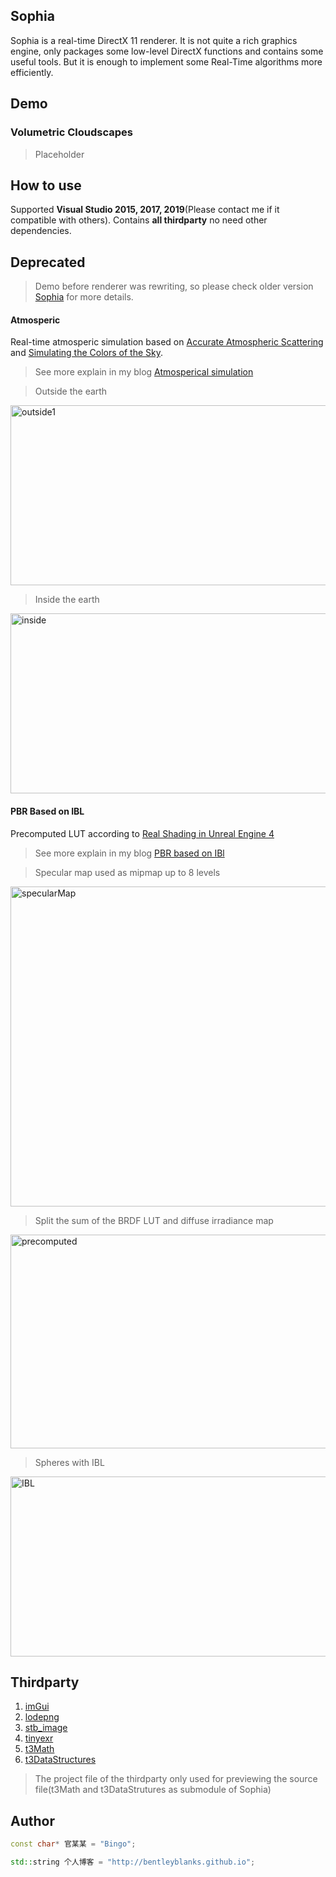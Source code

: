 ## Sophia
Sophia is a real-time DirectX 11 renderer. It is not quite a rich graphics engine, only packages some low-level DirectX functions and contains some useful tools. But it is enough to implement some Real-Time algorithms more efficiently.

## Demo

### Volumetric Cloudscapes

>   Placeholder



## How to use
Supported **Visual Studio 2015, 2017, 2019**(Please contact me if it compatible with others). Contains **all thirdparty** no need other dependencies. 



## Deprecated

>   Demo before renderer was rewriting, so please check older version [Sophia](https://github.com/BentleyBlanks/Sophia/tree/064eff64b0e18f45cf01cf06e9c98386640871ac) for more details.

#### Atmosperic

Real-time atmosperic simulation based on [Accurate Atmospheric Scattering](https://developer.nvidia.com/gpugems/GPUGems2/gpugems2_chapter16.html) and [Simulating the Colors of the Sky](http://www.scratchapixel.com/lessons/procedural-generation-virtual-worlds/simulating-sky). 

>   See more explain in my blog [Atmosperical simulation](http://bentleyblanks.github.io/2018/06/26/2018-06-26-Atmosperical%20simulation/)

>   Outside the earth

<img src="https://farm2.staticflickr.com/1815/42921965492_5bb5243225_b.jpg" width="1024" height="288" alt="outside1">

>   Inside the earth

<img src="https://farm2.staticflickr.com/1804/42252751394_2a58178cb6_b.jpg" width="1024" height="288" alt="inside">

#### PBR Based on IBL

Precomputed LUT according to [Real Shading in Unreal Engine 4](https://cdn2.unrealengine.com/Resources/files/2013SiggraphPresentationsNotes-26915738.pdf)

>   See more explain in my blog [PBR based on IBl](http://bentleyblanks.github.io/2018/06/24/2018-06-24-PBR%20based%20on%20IBl/)

>   Specular map used as mipmap up to 8 levels

<img src="https://farm2.staticflickr.com/1791/42069990655_b09f7336fc_b.jpg" width="1024" height="512" alt="specularMap">

>   Split the sum of the BRDF LUT and diffuse irradiance map

<img src="https://farm2.staticflickr.com/1801/42922399172_9a5ed87ddb_b.jpg" width="1024" height="342" alt="precomputed">

>   Spheres with IBL

<img src="https://farm2.staticflickr.com/1768/42253004964_05d7a943ca_b.jpg" width="1024" height="288" alt="IBL">



## Thirdparty
1. [imGui](https://github.com/ocornut/imgui)
2. [lodepng](https://github.com/lvandeve/lodepng)
3. [stb_image](https://github.com/nothings/stb/blob/master/stb_image.h)
4. [tinyexr](https://github.com/syoyo/tinyexr)
5. [t3Math](https://github.com/BentleyBlanks/t3Math)
6. [t3DataStructures](https://github.com/BentleyBlanks/t3DataStructures)

>   The project file of the thirdparty only used for previewing the source file(t3Math and t3DataStrutures as submodule of Sophia)



## Author

``` cpp
const char* 官某某 = "Bingo";

std::string 个人博客 = "http://bentleyblanks.github.io";
```
